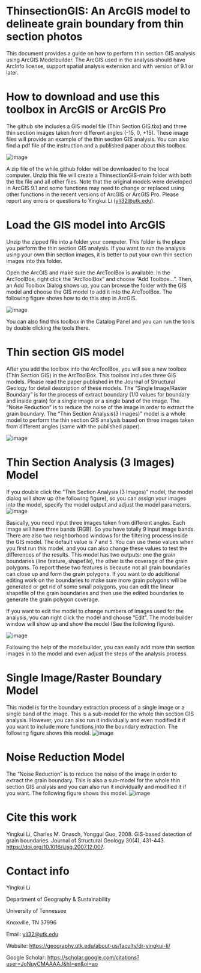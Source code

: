 # ThinsectionGIS: An ArcGIS model to delineate grain boundary from thin section photos
This document provides a guide on how to perform thin section GIS analysis using ArcGIS Modelbuilder. The ArcGIS used in the analysis should have ArcInfo license, support spatial analysis extension and with version of 9.1 or later. 

# How to download and use this toolbox in ArcGIS or ArcGIS Pro
The github site includes a GIS model file (Thin Section GIS.tbx) and three thin section images taken from different angles (-15, 0, +15). These image files will provide an example of the thin section GIS analysis. You can also find a pdf file of the instruction and a published paper about this toolbox.

![image](https://user-images.githubusercontent.com/24683137/182475181-006e8429-384e-4683-b47a-9f5f7778686a.png)


A zip file of the while github folder will be downloaded to the local computer. Unzip this file will create a ThinsectionGIS-main folder with both the tbx file and all other files. Note that the original models were developed in ArcGIS 9.1 and some functions may need to change or replaced using other functions in the recent versions of ArcGIS or ArcGIS Pro. Please report any errors or questions to Yingkui Li (yli32@utk.edu).

# Load the GIS model into ArcGIS

Unzip the zipped file into a folder your computer. This folder is the place you perform the thin section GIS analysis. If you want to run the analysis using your own thin section images, it is better to put your own thin section images into this folder. 

Open the ArcGIS and make sure the ArcToolBox is available. In the ArcToolBox, right click the “ArcToolBox” and choose “Add Toolbox…”. Then, an Add Toolbox Dialog shows up, you can browse the folder with the GIS model and choose the GIS model to add it into the ArcToolBox. The following figure shows how to do this step in ArcGIS.

![image](https://user-images.githubusercontent.com/24683137/182475379-4295f105-a3d8-4c6a-9421-21ab1f4b490d.png)


You can also find this toolbox in the Catalog Panel and you can run the tools by double clicking the tools there.

# Thin section GIS model

After you add the toolbox into the ArcToolBox, you will see a new toolbox (Thin Section GIS) in the ArcToolBox. This toolbox includes three GIS models. Please read the paper published in the Journal of Structural Geology for detail description of these models. The “Single Image/Raster Boundary” is for the process of extract boundary (1/0 values for boundary and inside grain) for a single image or a single band of the image. The “Noise Reduction” is to reduce the noise of the image in order to extract the grain boundary. The “Thin Section Analysis(3 Images)” model is a whole model to perform the thin section GIS analysis based on three images taken from different angles (same with the published paper).

![image](https://user-images.githubusercontent.com/24683137/182475444-802ce392-6fe6-49ea-bf84-4ee122b666c3.png)



# Thin Section Analysis (3 Images) Model

If you double click the “Thin Section Analysis (3 Images)” model, the model dialog will show up (the following figure), so you can assign your images into the model, specify the model output and adjust the model parameters.
![image](https://user-images.githubusercontent.com/24683137/182475579-0299f50f-b418-4628-af3d-af3a7279f1a8.png)


Basically, you need input three images taken from different angles. Each image will have three bands (RGB). So you have totally 9 input image bands. There are also two neighborhood windows for the filtering process inside the GIS model. The default value is 7 and 5. You can use these values when you first run this model, and you can also change these values to test the differences of the results. This model has two outputs: one the grain boundaries (line feature, shapefile), the other is the coverage of the grain polygons. To report these two features is because not all grain boundaries can close up and form the grain polygons. If you want to do additional editing work on the boundaries to make sure more grain polygons will be generated or get rid of some small polygons, you can edit the linear shapefile of the grain boundaries and then use the edited boundaries to generate the grain polygon coverage.

If you want to edit the model to change numbers of images used for the analysis, you can right click the model and choose “Edit”. The modelbuilder window will show up and show the model (See the following figure).

![image](https://user-images.githubusercontent.com/24683137/182475729-6e704e9c-934a-470b-9c3d-da7d383b8f64.png)


Following the help of the modelbuilder, you can easily add more thin section images in to the model and even adjust the steps of the analysis process.

# Single Image/Raster Boundary Model

This model is for the boundary extraction process of a single image or a single band of the image. This is a sub-model for the whole thin section GIS analysis. However, you can also run it individually and even modified it if you want to include more functions into the boundary extraction. The following figure shows this model.
![image](https://user-images.githubusercontent.com/24683137/182475777-22110de4-634f-4cd7-9a4c-b4ec5f4ea53d.png)


# Noise Reduction Model
The “Noise Reduction” is to reduce the noise of the image in order to extract the grain boundary. This is also a sub-model for the whole thin section GIS analysis and you can also run it individually and modified it if you want. The following figure shows this model.
![image](https://user-images.githubusercontent.com/24683137/182475832-41834478-6016-403e-9caf-d30d3f2446c6.png)


# Cite this work
Yingkui Li, Charles M. Onasch, Yonggui Guo, 2008. GIS-based detection of grain boundaries. Journal of Structural Geology 30(4), 431-443. https://doi.org/10.1016/j.jsg.2007.12.007.

# Contact info
Yingkui Li

Department of Geography & Sustainability

University of Tennessee

Knoxville, TN 37996

Email: yli32@utk.edu

Website: https://geography.utk.edu/about-us/faculty/dr-yingkui-li/

Google Scholar: https://scholar.google.com/citations?user=JoNuyCMAAAAJ&hl=en&oi=ao
